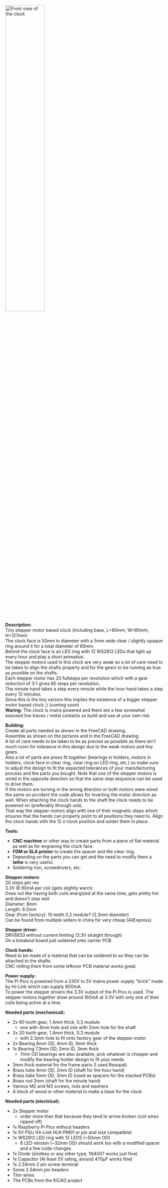 <img alt="Front view of the clock" src="Pictures/Front.png" width="50%">

**Description:**  
Tiny stepper motor based clock (including base, L=80mm, W=80mm, H=127mm)  
The clock face is 50mm in diameter with a 5mm wide clear / slightly opaque ring around it for a total diameter of 60mm.  
Behind the clock face is an LED ring with 12 WS2812 LEDs that light up every hour and play a short animation.  
The stepper motors used in this clock are very weak so a lot of care need to be taken to align the shafts properly and for the gears to be running as true as possible on the shafts.  
Each stepper motor has 20 fullsteps per revolution which with a gear reduction of 3:1 gives 60 steps per revolution.  
The minute hand takes a step every minute while the hour hand takes a step every 12 minutes.  
Since this is the tiny version this implies the existence of a bigger stepper motor based clock ;) (coming soon)  
**Waring:** The clock is mains powered and there are a few somewhat exposed live traces / metal contacts so build and use at your own risk.

**Building:**  
Create all parts needed as shown in the FreeCAD drawing.  
Assemble as shown on the pictures and in the FreeCAD drawing.  
A lot of care needs to be taken to be as precise as possible as there isn't much room for tolerance in this design due to the weak motors and tiny gears.  
Also a lot of parts are press fit together (bearings in holders, motors in holders, clock face in clear ring, clear ring on LED ring, etc.) so make sure to adjust the design to fit the expacted tolerances of your manufacturing process and the parts you bought.
Note that one of the stepper motors is wired in the opposite direction so that the same step sequence can be used to drive them.  
If the motors are turning in the wrong direction or both motors were wired the same on accident the code allows for inverting the motor direction as well.
When attaching the clock hands to the shaft the clock needs to be powered on (preferably through usb).  
That way the stepper motors align with one of their magnetic steps which ensures that the hands can properly point to all positions they need to.
Align the clock hands with the 12 o'clock position and solder them in place.

**Tools:**
- **CNC machine** or other way to create parts from a piece of flat material as well as for engraving the clock face.
- **FDM or SLA printer** to create the spacer and the clear ring.
- Depending on the parts you can get and the need to modify them a **lathe** is very useful.
- Soldering iron, screwdrivers, etc.

**Stepper motors:**  
20 steps per rev  
3.3V @ 80mA per coil (gets slightly warm)  
Does not like having both coils energized at the same time, gets pretty hot and doesn't step well  
Diameter: 8mm  
Length: 9.2mm  
Gear (from factory): 10 teeth 0.2 module? (2.3mm diameter)  
Can be found from multiple sellers in china for very cheap (AliExpress)

**Stepper driver:**  
DRV8833 without current limiting (3.3V straight through)  
On a breakout board just soldered onto carrier PCB

**Clock hands:**  
Need to be made of a material that can be soldered to so they can be attached to the shafts.  
CNC milling them from some leftover PCB material works great.

**Power supply:**  
The Pi Pico is powered from a 230V to 5V mains power supply "brick" made by Hi-Link which can supply 600mA.  
To power the stepper drivers the 3.3V output of the Pi Pico is used. 
The stepper motors together draw around 160mA at 3.3V with only one of their coils being active at a time.

**Needed parts (mechanical):**
- 2x 60 tooth gear, 1.4mm thick, 0.3 module
    - one with 4mm hole and one with 2mm hole for the shaft
- 2x 20 tooth gear, 1.4mm thick, 0.3 module
    - with 2.3mm hole to fit onto factory gear of the stepper motor
- 2x Bearing 8mm OD, 4mm ID, 3mm thick
- 1x Bearing 7.3mm OD, 2mm ID, 3mm thick
    - 7mm OD bearings are also available, pick whatever is cheaper and modify the bearing holder design to fit your needs
- 3mm thick material for the frame parts (I used Resopal)
- Brass tube 4mm OD, 2mm ID (shaft for the hour hand)
- Brass tube 5mm OD, 3mm ID (used as spacers for the stacked PCBs)
- Brass rod 2mm (shaft for the minute hand)
- Various M2 and M3 screws, nuts and washers
- A block of wood or other material to make a base for the clock

**Needed parts (electrical):**
- 2x Stepper motor
    - order more than that because they tend to arrive broken (coil wires ripped off)
- 1x Raspberry Pi Pico without headers
- 1x 5V PSU (Hi-Link HLK-PM01 or pin and size compatible)
- 1x WS2812 LED ring with 12 LEDS (~50mm OD)
    - 8 LED version (~32mm OD) should work too with a modified spacer and a few code changes
- 1x Diode (shotkey or any other type, 1N4007 works just fine)
- 1x Capacitor (At least 5V rating, around 470µF works fine)
- 1x 2.54mm 2 pin screw terminal
- Some 2.54mm pin headers
- Thin wires
- The PCBs from the KiCAD project
